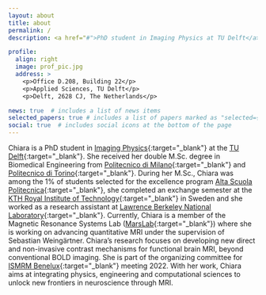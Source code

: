 ```yaml
---
layout: about
title: about
permalink: /
description: <a href="#">PhD student in Imaging Physics at TU Delft</a>.

profile:
  align: right
  image: prof_pic.jpg
  address: >
    <p>Office D.208, Building 22</p>
    <p>Applied Sciences, TU Delft</p>
    <p>Delft, 2628 CJ, The Netherlands</p>

news: true  # includes a list of news items
selected_papers: true # includes a list of papers marked as "selected={true}"
social: true  # includes social icons at the bottom of the page
---
```


Chiara is a PhD student in [Imaging Physics](https://www.tudelft.nl/en/faculty-of-applied-sciences/about-faculty/departments/imphys/){:target="\_blank"} at the [TU Delft](https://www.tudelft.nl/en/){:target="\_blank"}. She received her double M.Sc. degree in Biomedical Engineering from [Politecnico di Milano](https://www.polimi.it/en/){:target="\_blank"} and [Politecnico di Torino](https://www.polito.it/index.php?lang=en){:target="\_blank"}. During her M.Sc., Chiara was among the 1% of students selected for the excellence program [Alta Scuola Politecnica](https://www.polito.it/index.php?lang=en){:target="\_blank"}, she completed an exchange semester at the [KTH Royal Institute of Technology](https://www.kth.se/en){:target="\_blank"} in Sweden and she worked as a research assistant at [Lawrence Berkeley National Laboratory](https://www.lbl.gov/){:target="\_blank"}.
Currently, Chiara is a member of the Magnetic Resonance Systems Lab ([MarsLab](https://www.mars-lab.eu/){:target="\_blank"}) where she is working on advancing quantitative MRI under the supervision of Sebastian Weingärtner. Chiara’s research focuses on developing new direct and non-invasive contrast mechanisms for functional brain MRI, beyond conventional BOLD imaging. She is part of the organizing committee for [ISMRM Benelux](https://www.ismrm-benelux.org/){:target="\_blank"} meeting 2022. With her work, Chiara aims at integrating physics, engineering and computational sciences to unlock new frontiers in neuroscience through MRI.
